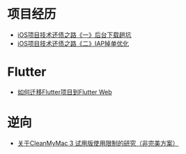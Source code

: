 # 项目经历

* [iOS项目技术还债之路《一》后台下载趟坑](https://github.com/njuxjy/blogs/blob/master/%E9%A1%B9%E7%9B%AE%E7%BB%8F%E5%8E%86/iOS%E9%A1%B9%E7%9B%AE%E6%8A%80%E6%9C%AF%E8%BF%98%E5%80%BA%E4%B9%8B%E8%B7%AF%E3%80%8A%E4%B8%80%E3%80%8B%E5%90%8E%E5%8F%B0%E4%B8%8B%E8%BD%BD%E8%B6%9F%E5%9D%91/iOS%E9%A1%B9%E7%9B%AE%E6%8A%80%E6%9C%AF%E8%BF%98%E5%80%BA%E4%B9%8B%E8%B7%AF%E3%80%8A%E4%B8%80%E3%80%8B%E5%90%8E%E5%8F%B0%E4%B8%8B%E8%BD%BD%E8%B6%9F%E5%9D%91.md)
* [iOS项目技术还债之路《二》IAP掉单优化](https://github.com/njuxjy/blogs/blob/master/%E9%A1%B9%E7%9B%AE%E7%BB%8F%E5%8E%86/iOS%E9%A1%B9%E7%9B%AE%E6%8A%80%E6%9C%AF%E8%BF%98%E5%80%BA%E4%B9%8B%E8%B7%AF%E3%80%8A%E4%BA%8C%E3%80%8BIAP%E6%8E%89%E5%8D%95%E4%BC%98%E5%8C%96/iOS%E9%A1%B9%E7%9B%AE%E6%8A%80%E6%9C%AF%E8%BF%98%E5%80%BA%E4%B9%8B%E8%B7%AF%E3%80%8A%E4%BA%8C%E3%80%8BIAP%E6%8E%89%E5%8D%95%E4%BC%98%E5%8C%96.md)

# Flutter

* [如何迁移Flutter项目到Flutter Web](https://github.com/njuxjy/blogs/blob/master/Flutter/%E5%A6%82%E4%BD%95%E8%BF%81%E7%A7%BBFlutter%E9%A1%B9%E7%9B%AE%E5%88%B0Flutter%20Web/%E5%A6%82%E4%BD%95%E8%BF%81%E7%A7%BBFlutter%E9%A1%B9%E7%9B%AE%E5%88%B0Flutter%20Web.md)

# 逆向

* [关于CleanMyMac 3 试用版使用限制的研究（非完美方案）](https://github.com/njuxjy/blogs/blob/master/%E9%80%86%E5%90%91/cleanmymac.md)